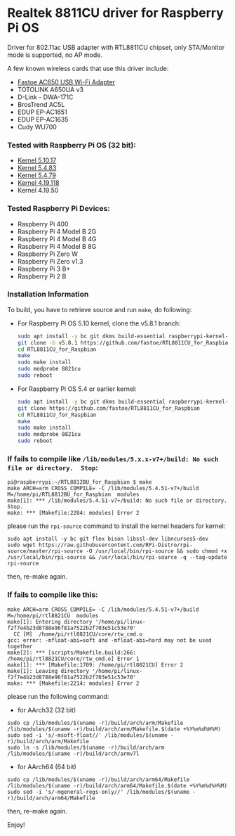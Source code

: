 # Realtek 8811CU driver for Raspberry Pi OS

Driver for 802.11ac USB adapter with RTL8811CU chipset, only STA/Monitor mode is supported, no AP mode.

A few known wireless cards that use this driver include:
* [Fastoe AC650 USB Wi-Fi Adapter](https://amzn.to/2KR1Lxi)
* TOTOLINK A650UA v3
* D-Link - DWA-171C
* BrosTrend AC5L
* EDUP EP-AC1651
* EDUP EP-AC1635
* Cudy WU700

### Tested with Raspberry Pi OS (32 bit):
- [Kernel 5.10.17](https://downloads.raspberrypi.org/raspios_full_armhf/images/raspios_full_armhf-2021-05-28/)
- [Kernel 5.4.83](https://downloads.raspberrypi.org/raspios_full_armhf/images/raspios_full_armhf-2021-01-12/)
- [Kernel 5.4.79](https://downloads.raspberrypi.org/raspios_full_armhf/images/raspios_full_armhf-2020-12-04/)
- [Kernel 4.19.118](https://downloads.raspberrypi.org/raspios_full_armhf/images/raspios_full_armhf-2020-05-28/)
- Kernel 4.19.50

### Tested Raspberry Pi Devices:
- Raspberry Pi 400
- Raspberry Pi 4 Model B 2G
- Raspberry Pi 4 Model B 4G
- Raspberry Pi 4 Model B 8G
- Raspberry Pi Zero W
- Raspberry Pi Zero v1.3
- Raspberry Pi 3 B+
- Raspberry Pi 2 B

### Installation Information

To build, you have to retrieve source and run `make`, do following:

- For Raspberry Pi OS 5.10 kernel, clone the v5.8.1 branch:
  ```bash
  sudo apt install -y bc git dkms build-essential raspberrypi-kernel-headers
  git clone -b v5.8.1 https://github.com/fastoe/RTL8811CU_for_Raspbian
  cd RTL8811CU_for_Raspbian
  make
  sudo make install
  sudo modprobe 8821cu
  sudo reboot
  ```

- For Raspberry Pi OS 5.4 or earlier kernel:
  ```bash
  sudo apt install -y bc git dkms build-essential raspberrypi-kernel-headers
  git clone https://github.com/fastoe/RTL8811CU_for_Raspbian
  cd RTL8811CU_for_Raspbian
  make
  sudo make install
  sudo modprobe 8821cu
  sudo reboot
  ```

### If fails to compile like `/lib/modules/5.x.x-v7+/build: No such file or directory.  Stop`:
```
pi@raspberrypi:~/RTL8812BU_for_Raspbian $ make
make ARCH=arm CROSS_COMPILE= -C /lib/modules/5.4.51-v7+/build M=/home/pi/RTL8812BU_for_Raspbian  modules
make[1]: *** /lib/modules/5.4.51-v7+/build: No such file or directory.  Stop.
make: *** [Makefile:2284: modules] Error 2
```
please run the `rpi-source` command to install the kernel headers for kernel:
```
sudo apt install -y bc git flex bison libssl-dev libncurses5-dev
sudo wget https://raw.githubusercontent.com/RPi-Distro/rpi-source/master/rpi-source -O /usr/local/bin/rpi-source && sudo chmod +x /usr/local/bin/rpi-source && /usr/local/bin/rpi-source -q --tag-update
rpi-source
```
then, re-make again.

### If fails to compile like this:
```
make ARCH=arm CROSS_COMPILE= -C /lib/modules/5.4.51-v7+/build M=/home/pi/rtl8821CU  modules
make[1]: Entering directory '/home/pi/linux-f2f7e4b23d8788e96f81a7522b2f703e51c53e70'
  CC [M]  /home/pi/rtl8821CU/core/rtw_cmd.o
gcc: error: -mfloat-abi=soft and -mfloat-abi=hard may not be used together
make[2]: *** [scripts/Makefile.build:266: /home/pi/rtl8821CU/core/rtw_cmd.o] Error 1
make[1]: *** [Makefile:1709: /home/pi/rtl8821CU] Error 2
make[1]: Leaving directory '/home/pi/linux-f2f7e4b23d8788e96f81a7522b2f703e51c53e70'
make: *** [Makefile:2214: modules] Error 2
```
please run the following command:
- for AArch32 (32 bit)
```
sudo cp /lib/modules/$(uname -r)/build/arch/arm/Makefile /lib/modules/$(uname -r)/build/arch/arm/Makefile.$(date +%Y%m%d%H%M)
sudo sed -i 's/-msoft-float//' /lib/modules/$(uname -r)/build/arch/arm/Makefile
sudo ln -s /lib/modules/$(uname -r)/build/arch/arm /lib/modules/$(uname -r)/build/arch/armv7l
```
- for AArch64 (64 bit)
```
sudo cp /lib/modules/$(uname -r)/build/arch/arm64/Makefile /lib/modules/$(uname -r)/build/arch/arm64/Makefile.$(date +%Y%m%d%H%M)
sudo sed -i 's/-mgeneral-regs-only//' /lib/modules/$(uname -r)/build/arch/arm64/Makefile
```
then, re-make again.

Enjoy!

